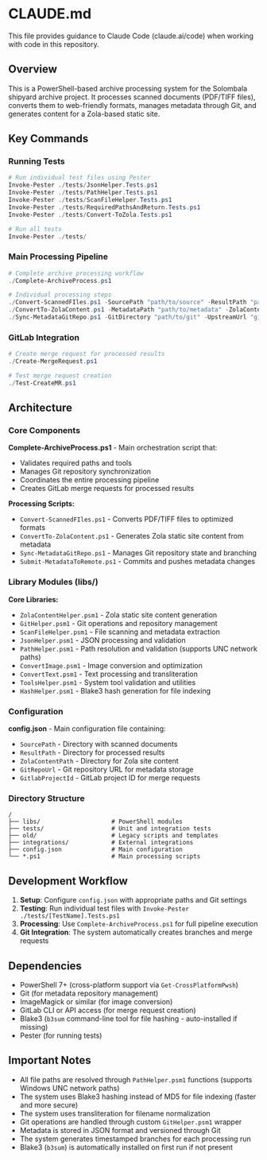 # CLAUDE.md

This file provides guidance to Claude Code (claude.ai/code) when working with code in this repository.

## Overview

This is a PowerShell-based archive processing system for the Solombala shipyard archive project. It processes scanned documents (PDF/TIFF files), converts them to web-friendly formats, manages metadata through Git, and generates content for a Zola-based static site.

## Key Commands

### Running Tests
```powershell
# Run individual test files using Pester
Invoke-Pester ./tests/JsonHelper.Tests.ps1
Invoke-Pester ./tests/PathHelper.Tests.ps1
Invoke-Pester ./tests/ScanFileHelper.Tests.ps1
Invoke-Pester ./tests/RequiredPathsAndReturn.Tests.ps1
Invoke-Pester ./tests/Convert-ToZola.Tests.ps1

# Run all tests
Invoke-Pester ./tests/
```

### Main Processing Pipeline
```powershell
# Complete archive processing workflow
./Complete-ArchiveProcess.ps1

# Individual processing steps
./Convert-ScannedFIles.ps1 -SourcePath "path/to/source" -ResultPath "path/to/results"
./ConvertTo-ZolaContent.ps1 -MetadataPath "path/to/metadata" -ZolaContentPath "path/to/content"
./Sync-MetadataGitRepo.ps1 -GitDirectory "path/to/git" -UpstreamUrl "git@gitlab.com:solombala-archive/metadata.git" -BranchName "branch-name"
```

### GitLab Integration
```powershell
# Create merge request for processed results
./Create-MergeRequest.ps1

# Test merge request creation
./Test-CreateMR.ps1
```

## Architecture

### Core Components

**Complete-ArchiveProcess.ps1** - Main orchestration script that:
- Validates required paths and tools
- Manages Git repository synchronization
- Coordinates the entire processing pipeline
- Creates GitLab merge requests for processed results

**Processing Scripts:**
- `Convert-ScannedFIles.ps1` - Converts PDF/TIFF files to optimized formats
- `ConvertTo-ZolaContent.ps1` - Generates Zola static site content from metadata
- `Sync-MetadataGitRepo.ps1` - Manages Git repository state and branching
- `Submit-MetadataToRemote.ps1` - Commits and pushes metadata changes

### Library Modules (libs/)

**Core Libraries:**
- `ZolaContentHelper.psm1` - Zola static site content generation
- `GitHelper.psm1` - Git operations and repository management
- `ScanFileHelper.psm1` - File scanning and metadata extraction
- `JsonHelper.psm1` - JSON processing and validation
- `PathHelper.psm1` - Path resolution and validation (supports UNC network paths)
- `ConvertImage.psm1` - Image conversion and optimization
- `ConvertText.psm1` - Text processing and transliteration
- `ToolsHelper.psm1` - System tool validation and utilities
- `HashHelper.psm1` - Blake3 hash generation for file indexing

### Configuration

**config.json** - Main configuration file containing:
- `SourcePath` - Directory with scanned documents
- `ResultPath` - Directory for processed results
- `ZolaContentPath` - Directory for Zola site content
- `GitRepoUrl` - Git repository URL for metadata storage
- `GitlabProjectId` - GitLab project ID for merge requests

### Directory Structure

```
/
├── libs/                    # PowerShell modules
├── tests/                   # Unit and integration tests
├── old/                     # Legacy scripts and templates
├── integrations/            # External integrations
├── config.json              # Main configuration
└── *.ps1                    # Main processing scripts
```

## Development Workflow

1. **Setup**: Configure `config.json` with appropriate paths and Git settings
2. **Testing**: Run individual test files with `Invoke-Pester ./tests/[TestName].Tests.ps1`
3. **Processing**: Use `Complete-ArchiveProcess.ps1` for full pipeline execution
4. **Git Integration**: The system automatically creates branches and merge requests

## Dependencies

- PowerShell 7+ (cross-platform support via `Get-CrossPlatformPwsh`)
- Git (for metadata repository management)
- ImageMagick or similar (for image conversion)
- GitLab CLI or API access (for merge request creation)
- Blake3 (`b3sum` command-line tool for file hashing - auto-installed if missing)
- Pester (for running tests)

## Important Notes

- All file paths are resolved through `PathHelper.psm1` functions (supports Windows UNC network paths)
- The system uses Blake3 hashing instead of MD5 for file indexing (faster and more secure)
- The system uses transliteration for filename normalization
- Git operations are handled through custom `GitHelper.psm1` wrapper
- Metadata is stored in JSON format and versioned through Git
- The system generates timestamped branches for each processing run
- Blake3 (`b3sum`) is automatically installed on first run if not present